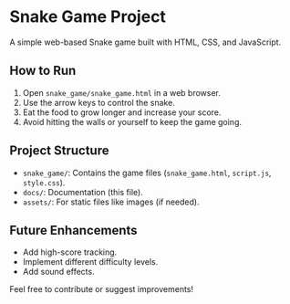 # Snake Game Project

A simple web-based Snake game built with HTML, CSS, and JavaScript.

## How to Run
1. Open `snake_game/snake_game.html` in a web browser.
2. Use the arrow keys to control the snake.
3. Eat the food to grow longer and increase your score.
4. Avoid hitting the walls or yourself to keep the game going.

## Project Structure
- `snake_game/`: Contains the game files (`snake_game.html`, `script.js`, `style.css`).
- `docs/`: Documentation (this file).
- `assets/`: For static files like images (if needed).

## Future Enhancements
- Add high-score tracking.
- Implement different difficulty levels.
- Add sound effects.

Feel free to contribute or suggest improvements!